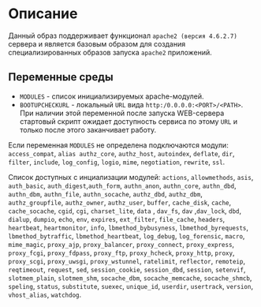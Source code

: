 # Описание

Данный образ поддерживает функционал `apache2 (версия 4.6.2.7)` сервера 
и является базовым образом для создания специализированных образов запуска `apache2` приложений. 

## Переменные среды

- `MODULES` - список инициализируемых apache-модулей.
- `BOOTUPCHECKURL` - локальный `URL` вида `http:/0.0.0.0:<PORT>/<PATH>`. При наличии этой переменной после запуска WEB-сервера стартовый скрипт ожидает доступность сервиса по этому `URL` и только после этого заканчивает работу.

Если переменная `MODULES` не определена подключаются модули:
`access_compat`, `alias authz_core`, `authz_host`, `autoindex`, `deflate`, `dir`, `filter`, `include`, `log_config`, `logio`, `mime`, `negotiation`, `rewrite`, `ssl`.


Список доступных с инциализации модулей:
`actions`, `allowmethods`, `asis`, `auth_basic`, `auth_digest`,`auth_form`, `authn_anon`, `authn_core`, `authn_dbd`, `authn_dbm`, `authn_file`, `authn_socache`, `authz_dbd`, `authz_dbm`, `authz_groupfile`, `authz_owner`, `authz_user`, `buffer`, `cache_disk`, `cache`, `cache_socache`, `cgid`, `cgi`, `charset_lite`, `data` , `dav_fs`, `dav` ,`dav_lock`, `dbd`, `dialup`, `dumpio`, `echo`, `env`, `expires`, `ext_filter`, `file_cache`, `headers`, `heartbeat`, `heartmonitor`, `info`,  `lbmethod_bybusyness`, `lbmethod_byrequests`, `lbmethod_bytraffic`, `lbmethod_heartbeat`, `log_debug`, `log_forensic`, `macro`, `mime_magic`, `proxy_ajp`, `proxy_balancer`, `proxy_connect`, `proxy_express`, `proxy_fcgi`, `proxy_fdpass`, `proxy_ftp`, `proxy_hcheck`, `proxy_http`, `proxy`, `proxy_scgi`, `proxy_uwsgi`, `proxy_wstunnel`, `ratelimit`, `reflector`, `remoteip`, `reqtimeout`, `request`, `sed`, `session_cookie`, `session_dbd`, `session`, `setenvif`, `slotmem_plain`, `slotmem_shm`, `socache_dbm`, `socache_memcache`, `socache_shmcb`, `speling`, `status`, `substitute`, `suexec`, `unique_id`, `userdir`, `usertrack`, `version`, `vhost_alias`, `watchdog`.

